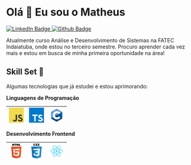 # Olá 👋 Eu sou o Matheus

<div id="badges">
  <a href = "https://www.linkedin.com/in/matheus-antonio-aguiar/">
    <img src="https://img.shields.io/badge/LinkedIn-0077B5?style=for-the-badge&logo=linkedin&logoColor=white" alt="LinkedIn Badge"/>
  </a>
    <a href = "https://github.com/mathvalim">
      <img src="https://img.shields.io/badge/GitHub-100000?style=for-the-badge&logo=github&logoColor=white" alt="Github Badge"/>
    </a>
</div>

Atualmente curso Análise e Desenvolvimento de Sistemas na FATEC Indaiatuba, onde estou no terceiro semestre. Procuro aprender cada vez mais e estou em busca de minha primeira oportunidade na área!

## Skill Set :muscle:

Algumas tecnologias que já estudei e estou aprimorando:

**Linguagens de Programação**

<img alt="JS" title="JavaScript" width="40px" src="https://raw.githubusercontent.com/github/explore/master/topics/javascript/javascript.png">|<img alt="Typescript" title="Typescript" width="40px" src="https://raw.githubusercontent.com/github/explore/main/topics/typescript/typescript.png">|<img title="C" alt="C" width="40px" src="https://raw.githubusercontent.com/github/explore/master/topics/c/c.png">
|--|--|--|

**Desenvolvimento Frontend**

<img title="HTML5" alt="HTML5" width="40px" src="https://raw.githubusercontent.com/devicons/devicon/master/icons/html5/html5-original-wordmark.svg">|<img title="CSS3" alt="CSS3" width="40px" src="https://raw.githubusercontent.com/devicons/devicon/master/icons/css3/css3-original-wordmark.svg">|<img title="React" alt="React" width="40px" src="https://raw.githubusercontent.com/github/explore/master/topics/react/react.png">
|--|--|--|


<br>

